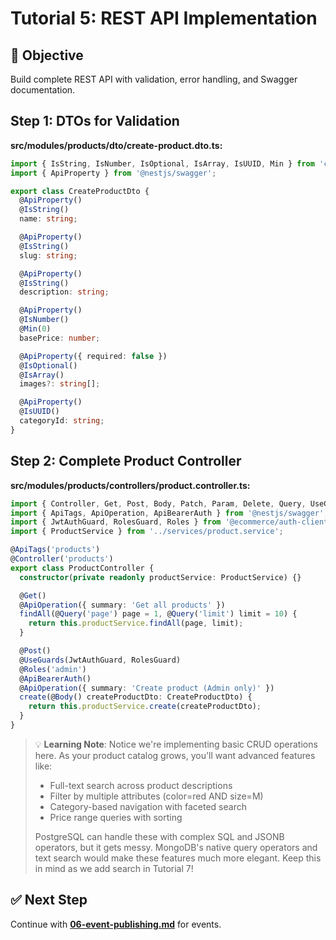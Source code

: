 # Tutorial 5: REST API Implementation

## 🎯 Objective
Build complete REST API with validation, error handling, and Swagger documentation.

## Step 1: DTOs for Validation

**src/modules/products/dto/create-product.dto.ts:**
```typescript
import { IsString, IsNumber, IsOptional, IsArray, IsUUID, Min } from 'class-validator';
import { ApiProperty } from '@nestjs/swagger';

export class CreateProductDto {
  @ApiProperty()
  @IsString()
  name: string;

  @ApiProperty()
  @IsString()
  slug: string;

  @ApiProperty()
  @IsString()
  description: string;

  @ApiProperty()
  @IsNumber()
  @Min(0)
  basePrice: number;

  @ApiProperty({ required: false })
  @IsOptional()
  @IsArray()
  images?: string[];

  @ApiProperty()
  @IsUUID()
  categoryId: string;
}
```

## Step 2: Complete Product Controller

**src/modules/products/controllers/product.controller.ts:**
```typescript
import { Controller, Get, Post, Body, Patch, Param, Delete, Query, UseGuards } from '@nestjs/common';
import { ApiTags, ApiOperation, ApiBearerAuth } from '@nestjs/swagger';
import { JwtAuthGuard, RolesGuard, Roles } from '@ecommerce/auth-client-utils';
import { ProductService } from '../services/product.service';

@ApiTags('products')
@Controller('products')
export class ProductController {
  constructor(private readonly productService: ProductService) {}

  @Get()
  @ApiOperation({ summary: 'Get all products' })
  findAll(@Query('page') page = 1, @Query('limit') limit = 10) {
    return this.productService.findAll(page, limit);
  }

  @Post()
  @UseGuards(JwtAuthGuard, RolesGuard)
  @Roles('admin')
  @ApiBearerAuth()
  @ApiOperation({ summary: 'Create product (Admin only)' })
  create(@Body() createProductDto: CreateProductDto) {
    return this.productService.create(createProductDto);
  }
}
```

> 💡 **Learning Note**: Notice we're implementing basic CRUD operations here. As your product catalog grows, you'll want advanced features like:
> - Full-text search across product descriptions
> - Filter by multiple attributes (color=red AND size=M)  
> - Category-based navigation with faceted search
> - Price range queries with sorting
> 
> PostgreSQL can handle these with complex SQL and JSONB operators, but it gets messy. MongoDB's native query operators and text search would make these features much more elegant. Keep this in mind as we add search in Tutorial 7!

## ✅ Next Step
Continue with **[06-event-publishing.md](./06-event-publishing.md)** for events.